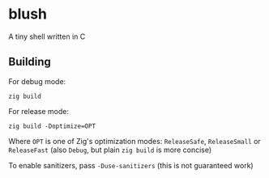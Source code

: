 # blush

A tiny shell written in C

## Building
For debug mode:

    zig build

For release mode:

    zig build -Doptimize=OPT

Where `OPT` is one of Zig's optimization modes: `ReleaseSafe`, `ReleaseSmall` or `ReleaseFast` 
(also `Debug`, but plain `zig build` is more concise)

To enable sanitizers, pass `-Duse-sanitizers` (this is not guaranteed work)
